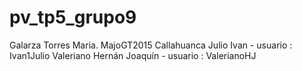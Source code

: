 # pv_tp5_grupo9
Galarza Torres Maria. MajoGT2015
Callahuanca Julio Ivan - usuario : Ivan1Julio
Valeriano Hernán Joaquín - usuario : ValerianoHJ